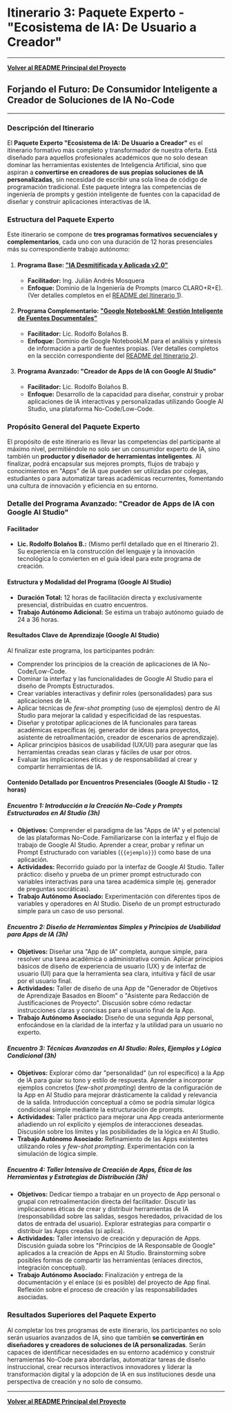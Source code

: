 # Itinerario 3: Paquete Experto - "Ecosistema de IA: De Usuario a Creador"

---

**[Volver al README Principal del Proyecto](../README.md)**

## **Forjando el Futuro: De Consumidor Inteligente a Creador de Soluciones de IA No-Code**

---

### **Descripción del Itinerario**

El **Paquete Experto "Ecosistema de IA: De Usuario a Creador"** es el itinerario formativo más completo y transformador de nuestra oferta. Está diseñado para aquellos profesionales académicos que no solo desean dominar las herramientas existentes de Inteligencia Artificial, sino que aspiran a **convertirse en creadores de sus propias soluciones de IA personalizadas**, sin necesidad de escribir una sola línea de código de programación tradicional. Este paquete integra las competencias de ingeniería de prompts y gestión inteligente de fuentes con la capacidad de diseñar y construir aplicaciones interactivas de IA.

### **Estructura del Paquete Experto**

Este itinerario se compone de **tres programas formativos secuenciales y complementarios**, cada uno con una duración de 12 horas presenciales más su correspondiente trabajo autónomo:

1.  #### **Programa Base: ["IA Desmitificada y Aplicada v2.0"](../itinerario-1-esencial/README.md)**
    *   **Facilitador:** Ing. Julián Andrés Mosquera
    *   **Enfoque:** Dominio de la Ingeniería de Prompts (marco CLARO+R+E). (Ver detalles completos en el [README del Itinerario 1](../itinerario-1-esencial/README.md)).

2.  #### **Programa Complementario: ["Google NotebookLM: Gestión Inteligente de Fuentes Documentales"](../itinerario-2-avanzado/README.md#detalle-del-programa-complementario-google-notebooklm-gestión-inteligente-de-fuentes-documentales)**
    *   **Facilitador:** Lic. Rodolfo Bolaños B.
    *   **Enfoque:** Dominio de Google NotebookLM para el análisis y síntesis de información a partir de fuentes propias. (Ver detalles completos en la sección correspondiente del [README del Itinerario 2](../itinerario-2-avanzado/README.md)).

3.  #### **Programa Avanzado: "Creador de Apps de IA con Google AI Studio"**
    *   **Facilitador:** Lic. Rodolfo Bolaños B.
    *   **Enfoque:** Desarrollo de la capacidad para diseñar, construir y probar aplicaciones de IA interactivas y personalizadas utilizando Google AI Studio, una plataforma No-Code/Low-Code.

### **Propósito General del Paquete Experto**

El propósito de este itinerario es llevar las competencias del participante al máximo nivel, permitiéndole no solo ser un consumidor experto de IA, sino también un **productor y diseñador de herramientas inteligentes**. Al finalizar, podrá encapsular sus mejores prompts, flujos de trabajo y conocimientos en "Apps" de IA que pueden ser utilizadas por colegas, estudiantes o para automatizar tareas académicas recurrentes, fomentando una cultura de innovación y eficiencia en su entorno.

### **Detalle del Programa Avanzado: "Creador de Apps de IA con Google AI Studio"**

#### **Facilitador**
*   **Lic. Rodolfo Bolaños B.:** (Mismo perfil detallado que en el Itinerario 2). Su experiencia en la construcción del lenguaje y la innovación tecnológica lo convierten en el guía ideal para este programa de creación.

#### **Estructura y Modalidad del Programa (Google AI Studio)**
*   **Duración Total:** 12 horas de facilitación directa y exclusivamente presencial, distribuidas en cuatro encuentros.
*   **Trabajo Autónomo Adicional:** Se estima un trabajo autónomo guiado de 24 a 36 horas.

#### **Resultados Clave de Aprendizaje (Google AI Studio)**
Al finalizar este programa, los participantes podrán:
*   Comprender los principios de la creación de aplicaciones de IA No-Code/Low-Code.
*   Dominar la interfaz y las funcionalidades de Google AI Studio para el diseño de Prompts Estructurados.
*   Crear variables interactivas y definir roles (personalidades) para sus aplicaciones de IA.
*   Aplicar técnicas de *few-shot prompting* (uso de ejemplos) dentro de AI Studio para mejorar la calidad y especificidad de las respuestas.
*   Diseñar y prototipar aplicaciones de IA funcionales para tareas académicas específicas (ej. generador de ideas para proyectos, asistente de retroalimentación, creador de escenarios de aprendizaje).
*   Aplicar principios básicos de usabilidad (UX/UI) para asegurar que las herramientas creadas sean claras y fáciles de usar por otros.
*   Evaluar las implicaciones éticas y de responsabilidad al crear y compartir herramientas de IA.

#### **Contenido Detallado por Encuentros Presenciales (Google AI Studio - 12 horas)**

##### **Encuentro 1: Introducción a la Creación No-Code y Prompts Estructurados en AI Studio (3h)**
*   **Objetivos:** Comprender el paradigma de las "Apps de IA" y el potencial de las plataformas No-Code. Familiarizarse con la interfaz y el flujo de trabajo de Google AI Studio. Aprender a crear, probar y refinar un Prompt Estructurado con variables (`{{ejemplo}}`) como base de una aplicación.
*   **Actividades:** Recorrido guiado por la interfaz de Google AI Studio. Taller práctico: diseño y prueba de un primer prompt estructurado con variables interactivas para una tarea académica simple (ej. generador de preguntas socráticas).
*   **Trabajo Autónomo Asociado:** Experimentación con diferentes tipos de variables y operadores en AI Studio. Diseño de un prompt estructurado simple para un caso de uso personal.

##### **Encuentro 2: Diseño de Herramientas Simples y Principios de Usabilidad para Apps de IA (3h)**
*   **Objetivos:** Diseñar una "App de IA" completa, aunque simple, para resolver una tarea académica o administrativa común. Aplicar principios básicos de diseño de experiencia de usuario (UX) y de interfaz de usuario (UI) para que la herramienta sea clara, intuitiva y fácil de usar por el usuario final.
*   **Actividades:** Taller de diseño de una App de "Generador de Objetivos de Aprendizaje Basados en Bloom" o "Asistente para Redacción de Justificaciones de Proyecto". Discusión sobre cómo redactar instrucciones claras y concisas para el usuario final de la App.
*   **Trabajo Autónomo Asociado:** Diseño de una segunda App personal, enfocándose en la claridad de la interfaz y la utilidad para un usuario no experto.

##### **Encuentro 3: Técnicas Avanzadas en AI Studio: Roles, Ejemplos y Lógica Condicional (3h)**
*   **Objetivos:** Explorar cómo dar "personalidad" (un rol específico) a la App de IA para guiar su tono y estilo de respuesta. Aprender a incorporar ejemplos concretos (*few-shot prompting*) dentro de la configuración de la App en AI Studio para mejorar drásticamente la calidad y relevancia de la salida. Introducción conceptual a cómo se podría simular lógica condicional simple mediante la estructuración de prompts.
*   **Actividades:** Taller práctico para mejorar una App creada anteriormente añadiendo un rol explícito y ejemplos de interacciones deseadas. Discusión sobre los límites y las posibilidades de la lógica en AI Studio.
*   **Trabajo Autónomo Asociado:** Refinamiento de las Apps existentes utilizando roles y *few-shot prompting*. Experimentación con la simulación de lógica simple.

##### **Encuentro 4: Taller Intensivo de Creación de Apps, Ética de las Herramientas y Estrategias de Distribución (3h)**
*   **Objetivos:** Dedicar tiempo a trabajar en un proyecto de App personal o grupal con retroalimentación directa del facilitador. Discutir las implicaciones éticas de crear y distribuir herramientas de IA (responsabilidad sobre las salidas, sesgos heredados, privacidad de los datos de entrada del usuario). Explorar estrategias para compartir o distribuir las Apps creadas (si aplica).
*   **Actividades:** Taller intensivo de creación y depuración de Apps. Discusión guiada sobre los "Principios de IA Responsable de Google" aplicados a la creación de Apps en AI Studio. Brainstorming sobre posibles formas de compartir las herramientas (enlaces directos, integración conceptual).
*   **Trabajo Autónomo Asociado:** Finalización y entrega de la documentación y el enlace (si es posible) del proyecto de App final. Reflexión sobre el proceso de creación y las responsabilidades asociadas.

### **Resultados Superiores del Paquete Experto**
Al completar los tres programas de este itinerario, los participantes no solo serán usuarios avanzados de IA, sino que también **se convertirán en diseñadores y creadores de soluciones de IA personalizadas**. Serán capaces de identificar necesidades en su entorno académico y construir herramientas No-Code para abordarlas, automatizar tareas de diseño instruccional, crear recursos interactivos innovadores y liderar la transformación digital y la adopción de IA en sus instituciones desde una perspectiva de creación y no solo de consumo.

---
**[Volver al README Principal del Proyecto](../README.md)**
